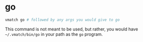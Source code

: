 # go

```sh
vmatch go # followed by any args you would give to go
```

This command is not meant to be used, but rather, you would have `~/.vmatch/bin/go` in your path as the `go` program.
